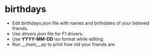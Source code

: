 # birthdays
- Edit _birthdays.json_ file with names and birthdates of your beloved friends.
- Use _drivers.json_ file for F1 drivers.
- Use **YYYY-MM-DD** iso format while editing. 
- Run _\_\_main\_\_.py_ to print how old your friends are.
